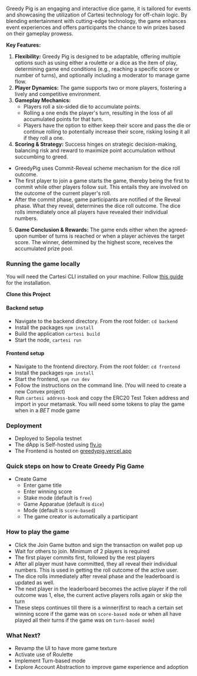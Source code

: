 Greedy Pig is an engaging and interactive dice game, it is tailored for events and showcasing the utilization of Cartesi technology for off-chain logic. By blending entertainment with cutting-edge technology, the game enhances event experiences and offers participants the chance to win prizes based on their gameplay prowess.

**Key Features:**

1. **Flexibility:** Greedy Pig is designed to be adaptable, offering multiple options such as using either a roulette or a dice as the item of play, determining game end conditions (e.g., reaching a specific score or number of turns), and optionally including a moderator to manage game flow.
2. **Player Dynamics:** The game supports two or more players, fostering a lively and competitive environment.
3. **Gameplay Mechanics:**
    - Players roll a six-sided die to accumulate points.
    - Rolling a one ends the player's turn, resulting in the loss of all accumulated points for that turn.
    - Players have the option to either keep their score and pass the die or continue rolling to potentially increase their score, risking losing it all if they roll a one.
4. **Scoring & Strategy:** Success hinges on strategic decision-making, balancing risk and reward to maximize point accumulation without succumbing to greed.
- GreedyPig uses Commit-Reveal scheme mechanism for the dice roll outcome.
- The first player to join a game starts the game, thereby being the first to commit while other players follow suit. This entails they are involved on the outcome of the current player's roll. 
- After the commit phase, game participants are notified of the Reveal phase. What they reveal, determines the dice roll outcome.
The dice rolls immediately once all players have revealed their individual numbers.
5. **Game Conclusion & Rewards:** The game ends either when the agreed-upon number of turns is reached or when a player achieves the target score. The winner, determined by the highest score, receives the accumulated prize pool.

### Running the game locally

You will need the Cartesi CLI installed on your machine. Follow [this guide](https://docs.cartesi.io/cartesi-rollups/1.3/development/installation/) for the installation.

**Clone this Project**

#### Backend setup

- Navigate to the backend directory. From the root folder: `cd backend`
- Install the packages `npm install`
- Build the application `cartesi build`
- Start the node, `cartesi run`

#### Frontend setup

- Navigate to the frontend directory. From the root folder:  `cd frontend`
- Install the packages `npm install`
- Start the frontend, `npm run dev` 
- Follow the instructions on the command line. (You will need to create a new Convex project)
- Run `cartesi address-book` and copy the ERC20 Test Token address and import in your
metamask. You will need some tokens to play the game when in a *BET* mode game

### Deployment

- Deployed to Sepolia testnet
- The dApp is Self-hosted using [fly.io](https://fly.io)
- The Frontend is hosted on [greedypig.vercel.app](https://greedypig.vercel.app)

### Quick steps on how to Create Greedy Pig Game

- Create Game
  - Enter game title
  - Enter winning score
  - Stake mode (default is `free`)
  - Game Apparatue (default is `dice`)
  - Mode (default is `score-based`)
  - The game creator is automatically a participant

### How to play the game

- Click the Join Game button and sign the transaction on wallet pop up
- Wait for others to join. Minimum of 2 players is required
- The first player commits first, followed by the rest players
- After all player must have committed, they all reveal their individual numbers. This is used in getting the roll outcome of the active user.
- The dice rolls immediately after reveal phase and the leaderboard is updated as well.
- The next player in the leaderboard becomes the active player if the roll outcome was 1, else, the current active players rolls again or skip the turn
- These steps continues till there is a winner(first to reach a certain set winning score if the game was on `score-based mode` or when all have played all their turns if the game was on `turn-based mode`)



### What Next?

- Revamp the UI to have more game texture
- Activate use of Roulette
- Implement Turn-based mode
- Explore Account Abstraction to improve game experience and adoption